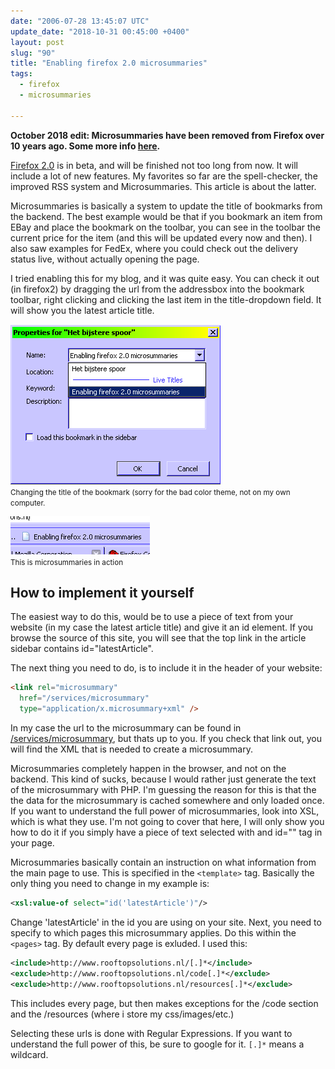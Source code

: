 ```yaml
---
date: "2006-07-28 13:45:07 UTC"
update_date: "2018-10-31 00:45:00 +0400"
layout: post
slug: "90"
title: "Enabling firefox 2.0 microsummaries"
tags:
  - firefox
  - microsummaries

---
```


**October 2018 edit: Microsummaries have been removed from Firefox over 10
years ago. Some more info [here](https://wiki.mozilla.org/Microsummaries).**

<a href="http://www.mozilla.org/projects/bonecho" class="dead-link">Firefox 2.0</a>
is in beta, and will be finished not too long from now. It will include a lot
of new features. My favorites so far are the spell-checker, the improved RSS
system and Microsummaries. This article is about the latter.

Microsummaries is basically a system to update the title of bookmarks from
the backend. The best example would be that if you bookmark an item from EBay
and place the bookmark on the toolbar, you can see in the toolbar the current
price for the item (and this will be updated every now and then). I also saw
examples for FedEx, where you could check out the delivery status live,
without actually opening the page.

I tried enabling this for my blog, and it was quite easy. You can check it out
(in firefox2) by dragging the url from the addressbox into the bookmark
toolbar, right clicking and clicking the last item in the title-dropdown field.
It will show you the latest article title.

<p>
<img src="/resources/images/posts/micro_1.png" alt="shot 1" /><br />
<small>Changing the title of the bookmark (sorry for the bad color theme, not on my own computer.</small>
</p>

<p>
<img src="/resources/images/posts/micro_2.png" alt="shot 2" /><br />
<small>This is microsummaries in action</small>
</p>

How to implement it yourself
----------------------------

The easiest way to do this, would be to use a piece of text from your website
(in my case the latest article title) and give it an id element. If you browse
the source of this site, you will see that the top link in the article sidebar
contains id="latestArticle".

The next thing you need to do, is to include it in the header of your website:

```html
<link rel="microsummary"
  href="/services/microsummary"
  type="application/x.microsummary+xml" />
```

In my case the url to the microsummary can be found in
<a href="/services/microsummary">/services/microsummary</a>, but thats up to
you. If you check that link out, you will find the XML that is needed to create
a microsummary.

Microsummaries completely happen in the browser, and not on the backend. This
kind of sucks, because I would rather just generate the text of the
microsummary with PHP. I'm guessing the reason for this is that the the data
for the microsummary is cached somewhere and only loaded once. If you want to
understand the full power of microsummaries, look into XSL, which is what they
use. I'm not going to cover that here, I will only show you how to do it if
you simply have a piece of text selected with and id="" tag in your page.

Microsummaries basically contain an instruction on what information from the
main page to use. This is specified in the `<template>` tag. Basically the only
thing you need to change in my example is:

```xml
<xsl:value-of select="id('latestArticle')"/>
```

Change 'latestArticle' in the id you are using on your site. Next, you need to
specify to which pages this microsummary applies. Do this within the `<pages>`
tag. By default every page is exluded. I used this:

```xml
<include>http://www.rooftopsolutions.nl/[.]*</include>
<exclude>http://www.rooftopsolutions.nl/code[.]*</exclude>
<exclude>http://www.rooftopsolutions.nl/resources[.]*</exclude>
```

This includes every page, but then makes exceptions for the /code section and
the /resources (where i store my css/images/etc.)

Selecting these urls is done with Regular Expressions. If you want to
understand the full power of this, be sure to google for it. `[.]*` means a
wildcard.

